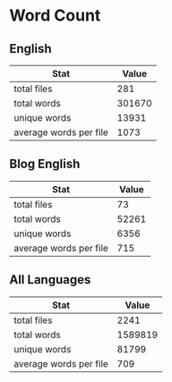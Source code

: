 # Word Count

## English

Stat | Value
---- | -----
total files | 281
total words | 301670
unique words | 13931
average words per file | 1073

## Blog English

Stat | Value
---- | -----
total files | 73
total words | 52261
unique words | 6356
average words per file | 715

## All Languages

Stat | Value
---- | -----
total files | 2241
total words | 1589819
unique words | 81799
average words per file | 709
